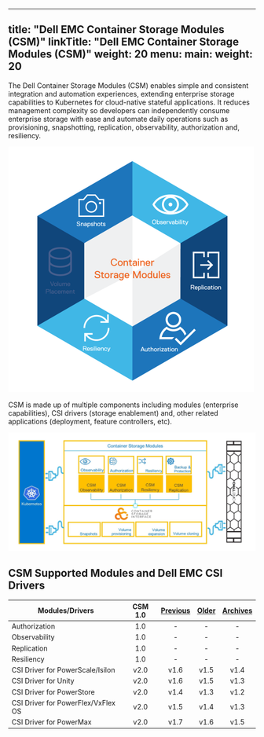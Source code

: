 
---
title: "Dell EMC Container Storage Modules (CSM)"
linkTitle: "Dell EMC Container Storage Modules (CSM)"
weight: 20
menu:
  main:
    weight: 20
---

The Dell Container Storage Modules (CSM) enables simple and consistent integration and automation experiences, extending enterprise storage capabilities to Kubernetes for cloud-native stateful applications. It reduces management complexity so developers can independently consume enterprise storage with ease and automate daily operations such as provisioning, snapshotting, replication, observability, authorization and, resiliency.

<img src="csm_hexagon.png" alt="CSM Hex Diagram" width="500"/>

CSM is made up of multiple components including modules (enterprise capabilities), CSI drivers (storage enablement) and, other related applications (deployment, feature controllers, etc).

<img src="csm_diagram.jpg" alt="CSM Diagram" width="800"/>

## CSM Supported Modules and Dell EMC CSI Drivers

| Modules/Drivers | CSM 1.0 | [Previous](/v1/) | [Older](/v2/) | [Archives](/v3) | 
| - | :-: | :-: | :-: | :-: |
| Authorization | 1.0 | - | - | - |
| Observability | 1.0 | - | - | - |
| Replication | 1.0 | - | - | - |
| Resiliency | 1.0 | - | - | - |
| CSI Driver for PowerScale/Isilon | v2.0 | v1.6 | v1.5 | v1.4 | 
| CSI Driver for Unity | v2.0 | v1.6 | v1.5 | v1.3 |
| CSI Driver for PowerStore | v2.0 | v1.4 | v1.3 | v1.2 |
| CSI Driver for PowerFlex/VxFlex OS | v2.0 | v1.5 | v1.4 | v1.3 |
| CSI Driver for PowerMax | v2.0 | v1.7 | v1.6 | v1.5 |
